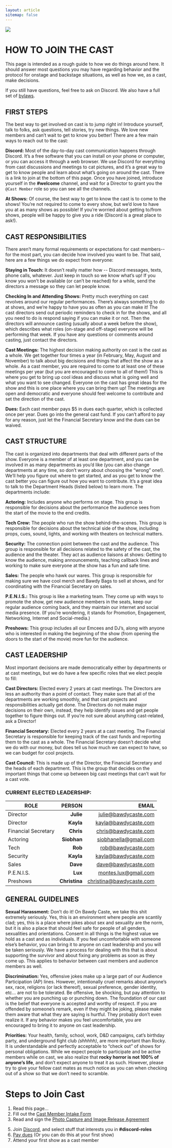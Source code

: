 ```yaml
---
layout: article
sitemap: false
---
```


<img class="img-fluid" src="https://storage.googleapis.com/bawdycaste/images/rainbow%20name_v2.png">

# HOW TO JOIN THE CAST

This page is intended as a rough guide to how we do things around here. 
It should answer most questions you may have regarding behavior and the protocol for onstage and backstage situations, as well as how we, as a cast, make decisions. 

If you still have questions, feel free to ask on Discord. We also have a full set of [bylaws](https://bylaws.bawdycaste.com).

## FIRST STEPS

The best way to get involved on cast is to jump right in! Introduce yourself, talk to folks, ask questions, tell stories, try new things. We love new members and can’t wait to get to know you better! There are a few main ways to reach out to the cast:  

**Discord:** Most of the day-to-day cast communication happens through Discord. It’s a free software that you can install on your phone or computer, or you can access it through a web browser. We use Discord for everything from cast discussions and meetings to cat pictures, and it’s a great way to get to know people and learn about what’s going on around the cast. There is a link to join at the bottom of this page. Once you have joined, introduce yourself in the **#welcome** channel, and wait for a Director to grant you the `@Cast Member` role so you can see all the channels.

**At Shows:** Of course, the best way to get to know the cast is to come to the shows! You’re not required to come to every show, but we’d love to have you at as many shows as possible! If you’re worried about getting to/from shows, people will be happy to give you a ride (Discord is a great place to ask!).

## CAST RESPONSIBILITIES

There aren’t many formal requirements or expectations for cast members--for the most part, you can decide how involved you want to be. That said, here are a few things we do expect from everyone:

**Staying in Touch:** It doesn’t really matter how -- Discord messages, texts, phone calls, whatever. Just keep in touch so we know what’s up! If you know you won’t be available (or can’t be reached) for a while, send the directors a message so they can let people know.

**Checking In and Attending Shows:** Pretty much everything on cast revolves around our regular performances. There’s always something to do at shows, and we’re happy to have you as often as you can make it! The cast directors send out periodic reminders to check in for the shows, and all you need to do is respond saying if you can make it or not. Then the directors will announce casting (usually about a week before the show), which describes what roles (on-stage and off-stage) everyone will be performing that week. If you have any questions or comments around casting, just contact the directors.

**Cast Meetings:** The highest decision making authority on cast is the cast as a whole. We get together four times a year (in February, May, August and November) to talk about big decisions and things that affect the show as a whole. As a cast member, you are required to come to at least one of these meetings per year (but you are encouraged to come to all of them!)  This is where you get to bring up cool ideas and discuss what is going well and what you want to see changed. Everyone on the cast has great ideas for the show and this is one place where you can bring them up!  The meetings are open and democratic and everyone should feel welcome to contribute and set the direction of the cast.

**Dues:** Each cast member pays $5 in dues each quarter, which is collected once per year. Dues go into the general cast fund. If you can’t afford to pay for any reason, just let the Financial Secretary know and the dues can be waived.

## CAST STRUCTURE

The cast is organized into departments that deal with different parts of the show. Everyone is a member of at least one department, and you can be involved in as many departments as you’d like (you can also change departments at any time, so don’t worry about choosing the “wrong” one!). We’ll help you figure out where to get started, and as you get to know the cast better you can figure out how you want to contribute. It’s a great idea to talk to the Department Heads (listed below) to learn more. The departments include:

**Actoring:** Includes anyone who performs on stage.  This group is responsible for decisions about the performance the audience sees from the start of the movie to the end credits.

**Tech Crew:** The people who run the show behind-the-scenes. This group is responsible for decisions about the technical side of the show, including props, cues, sound, lights, and working with theaters on technical matters.

**Security:** The connection point between the cast and the audience. This group is responsible for all decisions related to the safety of the cast, the audience and the theater. They act as audience liaisons at shows: Getting to know the audience, making announcements, teaching callback lines and working to make sure everyone at the show has a fun and safe time.  

**Sales:** The people who hawk our wares.  This group is responsible for making sure we have cool merch and Bawdy Bags to sell at shows, and for coordinating with the Financial Secretary on sales.  

**P.E.N.I.S.:** This group is like a marketing team. They come up with ways to promote the show, get new audience members in the seats, keep our regular audience coming back, and they maintain our internet and social media presence.  (If you’re wondering, it stands for Promotion, Engagement, Networking, Internet and Social-media.)

**Preshows:** This group includes all our Emcees and DJ’s, along with anyone who is interested in making the beginning of the show (from opening the doors to the start of the movie) more fun for the audience.

## CAST LEADERSHIP

Most important decisions are made democratically either by departments or at cast meetings, but we do have a few specific roles that we elect people to fill:  

**Cast Directors:** Elected every 2 years at cast meetings.  The Directors are less an authority than a point of contact. They make sure that all of the departments are working smoothly, and that cast projects and responsibilities actually get done.  The Directors do not make major decisions on their own, instead, they help identify issues and get people together to figure things out. If you’re not sure about anything cast-related, ask a Director!

**Financial Secretary:** Elected every 2 years at a cast meeting.  The Financial Secretary is responsible for keeping track of the cast funds and reporting them to the cast as a whole. The Financial Secretary doesn’t decide what we do with our money, but does tell us how much we can expect to have, so we can budget for cool projects.  

**Cast Council:** This is made up of the Director, the Financial Secretary and the heads of each department.  This is the group that decides on the important things that come up between big cast meetings that can’t wait for a cast vote.  

### CURRENT ELECTED LEADERSHIP:

| ROLE | PERSON | EMAIL |
| ---- | -----: | ----: |
| Director | **Julie** | julie@bawdycaste.com |
| Director | **Kayla** | kayla@bawdycaste.com |
| Financial Secretary | **Chris** | chris@bawdycaste.com |
| Actoring | **Siobhan** | siobhanella@gmail.com |
| Tech | **Rob** | rob@bawdycaste.com |
| Security | **Kayla** | kayla@bawdycaste.com |
| ​Sales | **Dave** | dave@bawdycaste.com |
| P.E.N.I.S. | **Lux** | montes.lux@gmail.com |
| Preshows | **Christina** | christina@bawdycaste.com |

## GENERAL GUIDELINES

**Sexual Harassment:** Don’t do it! On Bawdy Caste, we take this shit extremely seriously.  Yes, this is an environment where people are scantily clad; yes, this is a place where jokes about sex and sexuality are the norm, but it is also a place that should feel safe for people of all genders, sexualities and orientations.  Consent in all things is the highest value we hold as a cast and as individuals.  If you feel uncomfortable with someone else’s behavior, you can bring it to anyone on cast leadership and you will be taken seriously.  We have a process for dealing with this that is about supporting the survivor and about fixing any problems as soon as they come up.  This applies to behavior between cast members and audience members as well.  

**Discrimination​:**  Yes, offensive jokes make up a large part of our Audience Participation (AP) lines. However, intentionally cruel remarks about anyone’s sex, race, religions (or lack thereof), sexual preference, gender identity, etc… are not to be tolerated. Be offensive, be shocking, but pay attention to whether you are punching up or punching down.  The foundation of our cast is the belief that everyone is accepted and worthy of respect. If you are offended by someone’s remark, even if they might be joking, please make them aware that what they are saying is hurtful. They probably don’t even realize it. If any behavior makes you feel uncomfortable, you are encouraged to bring it to anyone on cast leadership.  

**Priorities:** Your health, family, school, work, D&D campaigns, cat’s birthday party, and underground fight club *(shhhhh)*, are more important than Rocky. It is understandable and perfectly acceptable to “check out” of shows for personal obligations. While we expect people to participate and be active members while on cast, we also realize that **rocky horror is not 100% of anyone’s life**, and don’t expect anyone to treat it as such. However, please try to give your fellow cast mates as much notice as you can when checking out of a show so that we don’t need to scramble.  

# Steps to Join Cast

1. Read this page...
2. Fill out the [Cast Member Intake Form](https://docs.google.com/forms/d/e/1FAIpQLSeL46Dg3M8Vd9IROYPFJlsngS9UZrGCqXzswnIopG9wEK5hTQ/viewform?usp=sf_link)
3. Read and sign the [Photo Capture and Image Release Agreement](https://forms.gle/ohp5m42qWdFJBpwr5)
<!-- 4. Read and sign the [Membership Agreement and Volunteer Waiver]()  -->
5. Join [Discord](https://discord.gg/a7HgFtgTxD), and select stuff that interests you in **#discord-roles**
6. [Pay dues](https://bawdycaste.com/dues/) (Or you can do this at your first show)
7. Attend your first show as a cast member
